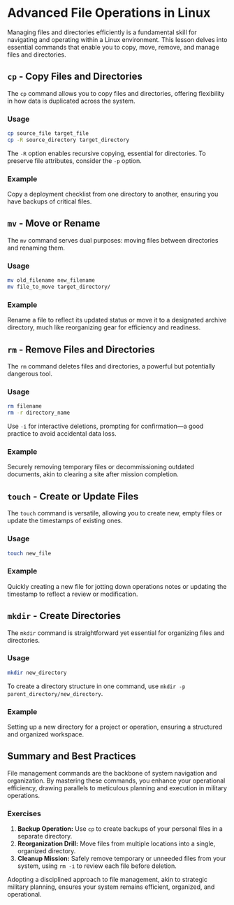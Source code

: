 # Advanced File Operations in Linux

Managing files and directories efficiently is a fundamental skill for navigating and operating within a Linux environment. This lesson delves into essential commands that enable you to copy, move, remove, and manage files and directories.

## `cp` - Copy Files and Directories
The `cp` command allows you to copy files and directories, offering flexibility in how data is duplicated across the system.

### Usage
```bash
cp source_file target_file
cp -R source_directory target_directory
```
The `-R` option enables recursive copying, essential for directories. To preserve file attributes, consider the `-p` option.

### Example
Copy a deployment checklist from one directory to another, ensuring you have backups of critical files.

## `mv` - Move or Rename
The `mv` command serves dual purposes: moving files between directories and renaming them.

### Usage
```bash
mv old_filename new_filename
mv file_to_move target_directory/
```

### Example
Rename a file to reflect its updated status or move it to a designated archive directory, much like reorganizing gear for efficiency and readiness.

## `rm` - Remove Files and Directories
The `rm` command deletes files and directories, a powerful but potentially dangerous tool.

### Usage
```bash
rm filename
rm -r directory_name
```
Use `-i` for interactive deletions, prompting for confirmation—a good practice to avoid accidental data loss.

### Example
Securely removing temporary files or decommissioning outdated documents, akin to clearing a site after mission completion.

## `touch` - Create or Update Files
The `touch` command is versatile, allowing you to create new, empty files or update the timestamps of existing ones.

### Usage
```bash
touch new_file
```

### Example
Quickly creating a new file for jotting down operations notes or updating the timestamp to reflect a review or modification.

## `mkdir` - Create Directories
The `mkdir` command is straightforward yet essential for organizing files and directories.

### Usage
```bash
mkdir new_directory
```
To create a directory structure in one command, use `mkdir -p parent_directory/new_directory`.

### Example
Setting up a new directory for a project or operation, ensuring a structured and organized workspace.

## Summary and Best Practices
File management commands are the backbone of system navigation and organization. By mastering these commands, you enhance your operational efficiency, drawing parallels to meticulous planning and execution in military operations.

### Exercises
1. **Backup Operation:** Use `cp` to create backups of your personal files in a separate directory.
2. **Reorganization Drill:** Move files from multiple locations into a single, organized directory.
3. **Cleanup Mission:** Safely remove temporary or unneeded files from your system, using `rm -i` to review each file before deletion.

Adopting a disciplined approach to file management, akin to strategic military planning, ensures your system remains efficient, organized, and operational.